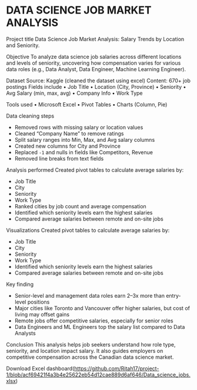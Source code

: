 # DATA SCIENCE JOB MARKET ANALYSIS

Project title
Data Science Job Market Analysis: Salary Trends by Location and Seniority.

Objective
To analyze data science job salaries across different locations and levels of seniority, uncovering how compensation varies for various data roles (e.g., Data Analyst, Data Engineer, Machine Learning Engineer).

Dataset
Source: Kaggle (cleaned the dataset using excel)
Content: 670+ job postings
Fields include
• Job Title
• Location (City, Province)
• Seniority
• Avg Salary (min, max, avg)
• Company Info
• Work Type

Tools used
• Microsoft Excel
• Pivot Tables
• Charts (Column, Pie)

Data cleaning steps
- Removed rows with missing salary or location values
- Cleaned “Company Name” to remove ratings
- Split salary ranges into Min, Max, and Avg salary columns
- Created new columns for City and Province
- Replaced `-1` and nulls in fields like Competitors, Revenue
- Removed line breaks from text fields
  
Analysis performed
Created pivot tables to calculate average salaries by:
  - Job Title
  - City
  - Seniority
  - Work Type
- Ranked cities by job count and average compensation
- Identified which seniority levels earn the highest salaries
- Compared average salaries between remote and on-site jobs
  
Visualizations
Created pivot tables to calculate average salaries by:
  - Job Title
  - City
  - Seniority
  - Work Type
- Identified which seniority levels earn the highest salaries
- Compared average salaries between remote and on-site jobs
  
Key finding
- Senior-level and management data roles earn 2–3x more than entry-level positions
- Major cities like Toronto and Vancouver offer higher salaries, but cost of living may offset gains
- Remote jobs offer competitive salaries, especially for senior roles
- Data Engineers and ML Engineers top the salary list compared to Data Analysts
  
Conclusion
This analysis helps job seekers understand how role type, seniority, and location impact salary. It also guides employers on competitive compensation across the Canadian data science market.

Download Excel dashboard(https://github.com/Ritah17/project-1/blob/acf69421f4a3b4e25622eb54d12cae889d6af646/Data_science_jobs.xlsx)
